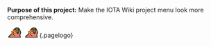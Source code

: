 <!-- TITLE: Dummy Project -->
<!-- SUBTITLE: by pizzaparrot -->

**Purpose of this project:** Make the IOTA Wiki project menu look more comprehensive.

![pizzaparrot](/uploads/wiki/pizzaparrot.gif "pizzaparrot") ![pizzaparrot](/uploads/wiki/pizzaparrot.gif "pizzaparrot"){.pagelogo}
